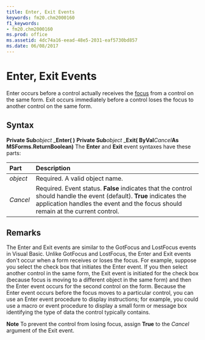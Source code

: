 ```yaml
---
title: Enter, Exit Events
keywords: fm20.chm2000160
f1_keywords:
- fm20.chm2000160
ms.prod: office
ms.assetid: 4dc74a16-eead-48e5-2031-eaf5730bd857
ms.date: 06/08/2017
---
```



# Enter, Exit Events



Enter occurs before a control actually receives the [focus](../../Glossary/vbe-glossary.md#focu) from a control on the same form. Exit occurs immediately before a control loses the focus to another control on the same form.

## Syntax

**Private Sub**_object_ _**Enter( )**
 **Private Sub**_object_ _**Exit( ByVal**_Cancel_**As MSForms.ReturnBoolean)**
The  **Enter** and **Exit** event syntaxes have these parts:


|**Part**|**Description**|
|:-----|:-----|
| _object_|Required. A valid object name.|
| _Cancel_|Required. Event status.  **False** indicates that the control should handle the event (default). **True** indicates the application handles the event and the focus should remain at the current control.|

## Remarks

The Enter and Exit events are similar to the GotFocus and LostFocus events in Visual Basic. Unlike GotFocus and LostFocus, the Enter and Exit events don't occur when a form receives or loses the focus.
For example, suppose you select the check box that initiates the Enter event. If you then select another control in the same form, the Exit event is initiated for the check box (because focus is moving to a different object in the same form) and then the Enter event occurs for the second control on the form.
Because the Enter event occurs before the focus moves to a particular control, you can use an Enter event procedure to display instructions; for example, you could use a macro or event procedure to display a small form or message box identifying the type of data the control typically contains.

 **Note**  To prevent the control from losing focus, assign  **True** to the _Cancel_ argument of the Exit event.


